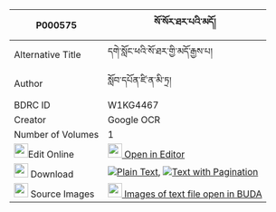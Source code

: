 |P000575|སོ་སོར་ཐར་པའི་མདོ། 
| --- | --- 
|Alternative Title |དགེ་སློང་ཕའི་སོ་ཐར་གྱི་མདོ་རྒྱས་པ།
|Author| སློབ་དཔོན་ཛི་ན་མི་ཏྲ།
|BDRC ID | W1KG4467
|Creator | Google OCR
|Number of Volumes| 1
|<img width="25" src="https://img.icons8.com/color/25/000000/edit-property.png">Edit Online| [<img width="25" src="https://avatars.githubusercontent.com/u/45091458?s=200&v=4"> Open in Editor](http://editor.openpecha.org/P000575)
|<img width="25" src="https://img.icons8.com/fluent/48/000000/download-2.png"/>  Download | [![](https://img.icons8.com/color/20/000000/txt.png)Plain Text](https://github.com/Openpecha/P000575/releases/download/v1/soso_ra_tarpa_i_do_plain_P000575.zip), [![](https://img.icons8.com/color/20/000000/txt.png)Text with Pagination](https://github.com/Openpecha/P000575/releases/download/v1/soso_ra_tarpa_i_do_pages_P000575.zip)
|<img width="25" src="https://img.icons8.com/plasticine/100/000000/pictures-folder.png"/>  Source Images | [<img width="25" src="https://library.bdrc.io/icons/BUDA-small.svg"> Images of text file open in BUDA](https://library.bdrc.io/show/bdr:W1KG4467)